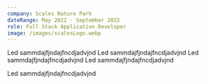 ```yaml
---
company: Scales Nature Park
dateRange: May 2022 - September 2022
role: Full Stack Application Developer
image: /images/scalesLogo.webp
---
```


Led sammdajfjndajfncdjadvjnd
Led sammdajfjndajfncdjadvjnd
Led sammdajfjndajfncdjadvjnd
Led sammdajfjndajfncdjadvjnd


Led sammdajfjndajfncdjadvjnd
